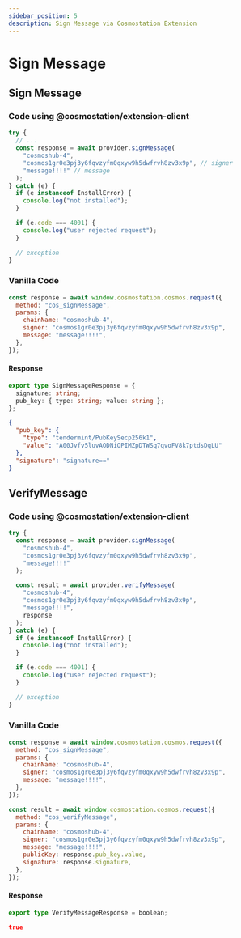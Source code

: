 ```yaml
---
sidebar_position: 5
description: Sign Message via Cosmostation Extension
---
```


# Sign Message



## Sign Message

### Code using @cosmostation/extension-client

```typescript
try {
  // ...
  const response = await provider.signMessage(
    "cosmoshub-4",
    "cosmos1gr0e3pj3y6fqvzyfm0qxyw9h5dwfrvh8zv3x9p", // signer
    "message!!!!" // message
  );
} catch (e) {
  if (e instanceof InstallError) {
    console.log("not installed");
  }

  if (e.code === 4001) {
    console.log("user rejected request");
  }

  // exception
}
```

### Vanilla Code

```javascript
const response = await window.cosmostation.cosmos.request({
  method: "cos_signMessage",
  params: {
    chainName: "cosmoshub-4",
    signer: "cosmos1gr0e3pj3y6fqvzyfm0qxyw9h5dwfrvh8zv3x9p",
    message: "message!!!!",
  },
});
```

#### Response

```typescript
export type SignMessageResponse = {
  signature: string;
  pub_key: { type: string; value: string };
};
```

```json
{
  "pub_key": {
    "type": "tendermint/PubKeySecp256k1",
    "value": "A00Jvfv5luvAODNiOPIMZpDTWSq7qvoFV8k7ptdsDqLU"
  },
  "signature": "signature=="
}
```

## VerifyMessage

### Code using @cosmostation/extension-client

```typescript
try {
  const response = await provider.signMessage(
    "cosmoshub-4",
    "cosmos1gr0e3pj3y6fqvzyfm0qxyw9h5dwfrvh8zv3x9p",
    "message!!!!"
  );

  const result = await provider.verifyMessage(
    "cosmoshub-4",
    "cosmos1gr0e3pj3y6fqvzyfm0qxyw9h5dwfrvh8zv3x9p",
    "message!!!!",
    response
  );
} catch (e) {
  if (e instanceof InstallError) {
    console.log("not installed");
  }

  if (e.code === 4001) {
    console.log("user rejected request");
  }

  // exception
}
```

### Vanilla Code

```javascript
const response = await window.cosmostation.cosmos.request({
  method: "cos_signMessage",
  params: {
    chainName: "cosmoshub-4",
    signer: "cosmos1gr0e3pj3y6fqvzyfm0qxyw9h5dwfrvh8zv3x9p",
    message: "message!!!!",
  },
});

const result = await window.cosmostation.cosmos.request({
  method: "cos_verifyMessage",
  params: {
    chainName: "cosmoshub-4",
    signer: "cosmos1gr0e3pj3y6fqvzyfm0qxyw9h5dwfrvh8zv3x9p",
    message: "message!!!!",
    publicKey: response.pub_key.value,
    signature: response.signature,
  },
});
```

#### Response

```typescript
export type VerifyMessageResponse = boolean;
```

```json
true
```
